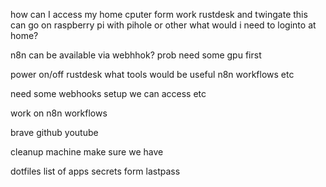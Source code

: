 how can I access my home cputer form work
rustdesk and twingate this can go on raspberry pi with pihole or other
what would i need to loginto at home?

n8n can be available via webhhok? prob need some gpu first

power on/off
rustdesk
what tools would be useful
n8n workflows etc

need some webhooks setup we can access etc

work on n8n workflows

brave
github
youtube


cleanup machine make sure we  have

dotfiles
list of apps
secrets form lastpass
